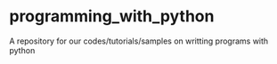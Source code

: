 # programming_with_python
A repository for our codes/tutorials/samples on writting programs with python
